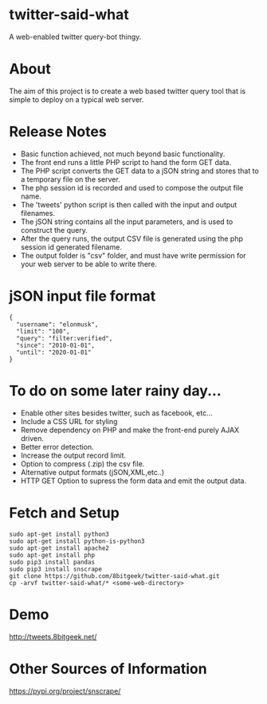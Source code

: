 # twitter-said-what

A web-enabled twitter query-bot thingy. 

# About

The aim of this project is to create a web based twitter query tool that is simple to deploy on a typical web server.

# Release Notes

- Basic function achieved, not much beyond basic functionality.
- The front end runs a little PHP script to hand the form GET data.
- The PHP script converts the GET data to a jSON string and stores that to a temporary file on the server.
- The php session id is recorded and used to compose the output file name.
- The 'tweets' python script is then called with the input and output filenames.
- The jSON string contains all the input parameters, and is used to construct the query.
- After the query runs, the output CSV file is generated using the php session id generated filename.
- The output folder is "csv" folder, and must have write permission for your web server to be able to write there.

# jSON input file format

```
{
  "username": "elonmusk",
  "limit": "100",
  "query": "filter:verified",
  "since": "2010-01-01",
  "until": "2020-01-01"
}

```

# To do on some later rainy day...

- Enable other sites besides twitter, such as facebook, etc...
- Include a CSS URL for styling
- Remove dependency on PHP and make the front-end purely AJAX driven.
- Better error detection.
- Increase the output record limit.
- Option to compress (.zip) the csv file.
- Alternative output formats (jSON,XML,etc..)
- HTTP GET Option to supress the form data and emit the output data.

# Fetch and Setup
```
sudo apt-get install python3
sudo apt-get install python-is-python3
sudo apt-get install apache2
sudo apt-get install php
sudo pip3 install pandas
sudo pip3 install snscrape
git clone https://github.com/8bitgeek/twitter-said-what.git
cp -arvf twitter-said-what/* <some-web-directory>
```
# Demo

http://tweets.8bitgeek.net/

# Other Sources of Information

https://pypi.org/project/snscrape/


